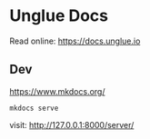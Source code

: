 # Unglue Docs

Read online: https://docs.unglue.io

## Dev

https://www.mkdocs.org/

```
mkdocs serve
```

visit: http://127.0.0.1:8000/server/
